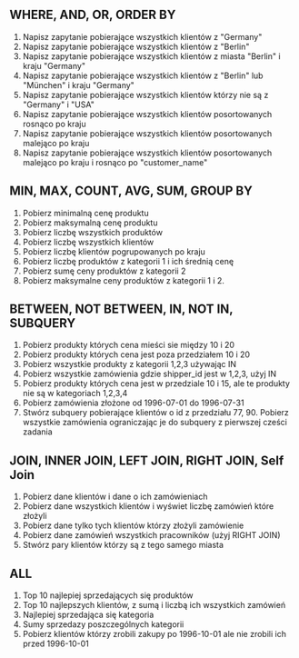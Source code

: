 ## WHERE, AND, OR, ORDER BY
1. Napisz zapytanie pobierające wszystkich klientów z "Germany"
2. Napisz zapytanie pobierające wszystkich klientów z "Berlin"
3. Napisz zapytanie pobierające wszystkich klientów z miasta "Berlin" i kraju "Germany"
4. Napisz zapytanie pobierające wszystkich klientów z "Berlin" lub "München" i kraju "Germany"
5. Napisz zapytanie pobierające wszystkich klientów którzy nie są z "Germany" i "USA"
6. Napisz zapytanie pobierające wszystkich klientów posortowanych rosnąco po kraju
7. Napisz zapytanie pobierające wszystkich klientów posortowanych malejąco po kraju
8. Napisz zapytanie pobierające wszystkich klientów posortowanych malejąco po kraju i rosnąco po "customer_name"

## MIN, MAX, COUNT, AVG, SUM, GROUP BY
1. Pobierz minimalną cenę produktu
2. Pobierz maksymalną cenę produktu
3. Pobierz liczbę wszystkich produktów
4. Pobierz liczbę wszystkich klientów
5. Pobierz liczbę klientów pogrupowanych po kraju
6. Pobierz liczbę produktów z kategorii 1 i ich średnią cenę
7. Pobierz sumę ceny produktów z kategorii 2
8. Pobierz maksymalne ceny produktów z kategorii 1 i 2.

## BETWEEN, NOT BETWEEN, IN, NOT IN, SUBQUERY
1. Pobierz produkty których cena mieści sie między 10 i 20
2. Pobierz produkty których cena jest poza przedziałem 10 i 20
3. Pobierz wszystkie produkty z kategorii 1,2,3 używając IN
4. Pobierz wszystkie zamówienia gdzie shipper_id jest w 1,2,3, użyj IN
5. Pobierz produkty których cena jest w przedziale 10 i 15, ale te produkty nie są w kategoriach 1,2,3,4
6. Pobierz zamówienia złożone od 1996-07-01 do 1996-07-31
7. Stwórz subquery pobierające klientów o id z przedziału 77, 90. Pobierz wszystkie zamówienia ograniczając je do subquery z pierwszej cześci zadania

## JOIN, INNER JOIN, LEFT JOIN, RIGHT JOIN, Self Join
1. Pobierz dane klientów i dane o ich zamówieniach
2. Pobierz dane wszystkich klientów i wyświet liczbę zamówień które złożyli
3. Pobierz dane tylko tych klientów którzy złożyli zamówienie
4. Pobierz dane zamówień wszystkich pracowników (użyj RIGHT JOIN)
5. Stwórz pary klientów którzy są z tego samego miasta

## ALL
1. Top 10 najlepiej sprzedających się produktów
2. Top 10 najlepszych klientów, z sumą i liczbą ich wszystkich zamówień
3. Najlepiej sprzedająca się kategoria
4. Sumy sprzedazy poszczególnych kategorii
5. Pobierz klientów którzy zrobili zakupy po 1996-10-01 ale nie zrobili ich przed 1996-10-01